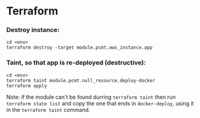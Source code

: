 # Terraform

### Destroy instance: 

```
cd <env>
terraform destroy -target module.pcmt.aws_instance.app
```

### Taint, so that app is re-deployed (destructive):

```
cd <env>
terraform taint module.pcmt.null_resource.deploy-docker
terraform apply
```
Note:  if the module can't be found durring `terraform taint` then run
`terraform state list` and copy the one that ends in `docker-deploy`, using
it in the `terraform taint` command.
